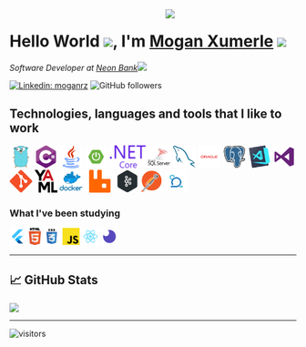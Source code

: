 <img align='right' src="https://media.giphy.com/media/M9gbBd9nbDrOTu1Mqx/giphy.gif" width="230">

# Hello World <img src="https://github.com/TheDudeThatCode/TheDudeThatCode/blob/master/Assets/Earth.gif" width="24px">, I'm [Mogan Xumerle](https://linktr.ee/moganxumerle) <img src="https://media.giphy.com/media/hvRJCLFzcasrR4ia7z/giphy.gif" width="25px">

<p><em>Software Developer at <a href="https://neon.com.br/" target="_blank">Neon Bank</a><img src="https://media.giphy.com/media/WUlplcMpOCEmTGBtBW/giphy.gif" width="30"> 
</em></p>


[![Linkedin: moganrz](https://img.shields.io/badge/-mogan-blue?style=flat-square&logo=Linkedin&logoColor=white&link=https://www.linkedin.com/in/moganrz/)](https://www.linkedin.com/in/moganrz/)
![GitHub followers](https://img.shields.io/github/followers/moganxumerle?label=Follow&style=social)

## Technologies, languages and tools that I like to work
<code><img height="40" src="./img/go-original.svg" alt="Golang" title="Go"></code>
<code><img height="40" src="./img/cSharp.svg" alt="C#" title="C#"></code>
<code><img height="40" src="./img/java.png" alt="Java" title="Java"></code>
<code><img height="40" src="./img/springboot.png" alt="Spring Boot" title="Spring Boot"></code>
<code><img height="40" src="./img/dotnetcore.svg" alt="dotnetcore" title=".NET Core"></code>
<code><img height="40" src="https://raw.githubusercontent.com/github/explore/master/topics/sql-server/sql-server.png" alt="SQL Server" title="SQL Server"></code>
<code><img height="40" src="./img/mysql.svg" alt="MySQL" title="MySQL"></code>
<code><img height="40" src="./img/oracle.png" alt="Oracle" title="Oracle"></code>
<code><img height="40" src="./img/postgresql.svg" alt="Postgres" title="Postgres"></code>
<code><img height="40" src="./img/vscode.png" alt="VS Code" title="VS Code"></code>
<code><img height="40" src="./img/visual-studio.png" alt="Visual Studio" title="Visual Studio"></code>
<code><img height="40" src="./img/git-original.svg" alt="Git" title="Git"></code>
<code><img height="40" src="https://raw.githubusercontent.com/github/explore/master/topics/yaml/yaml.png" alt="Yaml" title="Yaml"></code>
<code><img height="40" src="https://raw.githubusercontent.com/github/explore/master/topics/docker/docker.png" alt="Docker" title="Docker"></code>
<code><img height="40" src="./img/rabbitmq.png" alt="RabbitMQ" title="RabbitMQ"></code>
<code><img height="40" src="./img/kafka.svg" alt="Kafka" title="Kafka"></code>
<code><img height="40" src="./img/postman.png" alt="Postman" title="Postman"></code>
<code><img height="40" src="./img/srum.png" alt="Scrum" title="Scrum"></code>

### What I've been studying
<code><img height="30" src="./img/flutter.png" alt="Flutter" title="Flutter"></code>
<code><img height="30" src="./img/html5.svg" alt="HTML5" title="HTML5"></code>
<code><img height="30" src="./img/css.svg" alt="CSS3" title="CSS3"></code>
<code><img height="30" src="./img/javascript.svg" alt="Javascript" title="Javascript"></code>
<code><img height="30" src="https://raw.githubusercontent.com/github/explore/master/topics/react/react.png" alt="React" title="React"></code>
<code><img height="30" src="./img/insomnia.png" alt="Insomnia" title="Insomnia"></code>

---
## &#x1f4c8; GitHub Stats

<a href="https://github.com/moganxumerle/moganxumerle">
  <img align="center" src="https://github-readme-stats.vercel.app/api/top-langs/?username=moganxumerle&title_color=ffffff&text_color=c9cacc&icon_color=2bbc8a&bg_color=1d1f21&langs_count=5" />
</a>
<!--- <a href="https://github.com/moganxumerle/moganxumerle">
  <img align="center" src="https://github-readme-stats.vercel.app/api?username=moganxumerle&show_icons=true&line_height=27&count_private=true&title_color=ffffff&text_color=c9cacc&icon_color=2bbc8a&bg_color=1d1f21" alt="Mogan's GitHub Stats" />
</a>
-->

---
![visitors](https://visitor-badge.glitch.me/badge?page_id=moganxumerle.moganxumerle)

<!--
**moganxumerle/moganxumerle** is a ✨ _special_ ✨ repository because its `README.md` (this file) appears on your GitHub profile.

Here are some ideas to get you started:

- 🔭 I’m currently working on ...
- 🌱 I’m currently learning ...
- 👯 I’m looking to collaborate on ...
- 🤔 I’m looking for help with ...
- 💬 Ask me about ...
- 📫 How to reach me: ...
- 😄 Pronouns: ...
- ⚡ Fun fact: ...
-->
